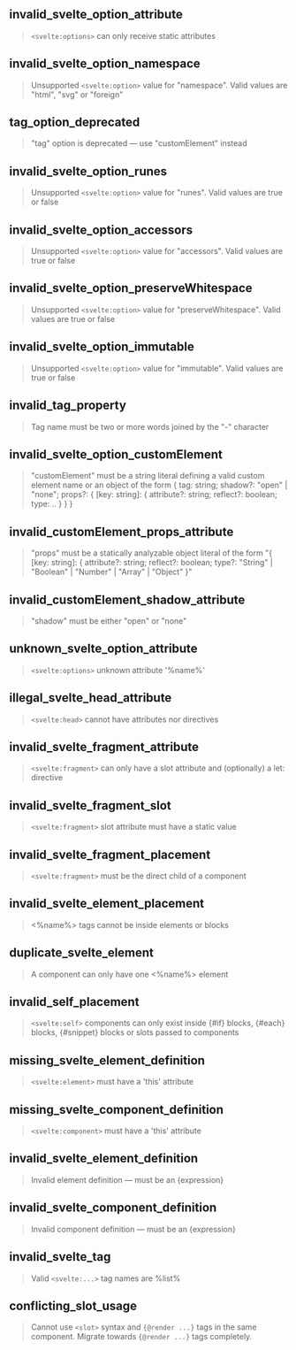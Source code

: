 ## invalid_svelte_option_attribute

> `<svelte:options>` can only receive static attributes

## invalid_svelte_option_namespace

> Unsupported `<svelte:option>` value for "namespace". Valid values are "html", "svg" or "foreign"

## tag_option_deprecated

> "tag" option is deprecated — use "customElement" instead

## invalid_svelte_option_runes

> Unsupported `<svelte:option>` value for "runes". Valid values are true or false

## invalid_svelte_option_accessors

> Unsupported `<svelte:option>` value for "accessors". Valid values are true or false

## invalid_svelte_option_preserveWhitespace

> Unsupported `<svelte:option>` value for "preserveWhitespace". Valid values are true or false

## invalid_svelte_option_immutable

> Unsupported `<svelte:option>` value for "immutable". Valid values are true or false

## invalid_tag_property

> Tag name must be two or more words joined by the "-" character

## invalid_svelte_option_customElement

> "customElement" must be a string literal defining a valid custom element name or an object of the form { tag: string; shadow?: "open" | "none"; props?: { [key: string]: { attribute?: string; reflect?: boolean; type: .. } } }

## invalid_customElement_props_attribute

> "props" must be a statically analyzable object literal of the form "{ [key: string]: { attribute?: string; reflect?: boolean; type?: "String" | "Boolean" | "Number" | "Array" | "Object" }"

## invalid_customElement_shadow_attribute

> "shadow" must be either "open" or "none"

## unknown_svelte_option_attribute

> `<svelte:options>` unknown attribute '%name%'

## illegal_svelte_head_attribute

> `<svelte:head>` cannot have attributes nor directives

## invalid_svelte_fragment_attribute

> `<svelte:fragment>` can only have a slot attribute and (optionally) a let: directive

## invalid_svelte_fragment_slot

> `<svelte:fragment>` slot attribute must have a static value

## invalid_svelte_fragment_placement

> `<svelte:fragment>` must be the direct child of a component

## invalid_svelte_element_placement

> <%name%> tags cannot be inside elements or blocks

## duplicate_svelte_element

> A component can only have one <%name%> element

## invalid_self_placement

> `<svelte:self>` components can only exist inside {#if} blocks, {#each} blocks, {#snippet} blocks or slots passed to components

## missing_svelte_element_definition

> `<svelte:element>` must have a 'this' attribute

## missing_svelte_component_definition

> `<svelte:component>` must have a 'this' attribute

## invalid_svelte_element_definition

> Invalid element definition — must be an {expression}

## invalid_svelte_component_definition

> Invalid component definition — must be an {expression}

## invalid_svelte_tag

> Valid `<svelte:...>` tag names are %list%

## conflicting_slot_usage

> Cannot use `<slot>` syntax and `{@render ...}` tags in the same component. Migrate towards `{@render ...}` tags completely.